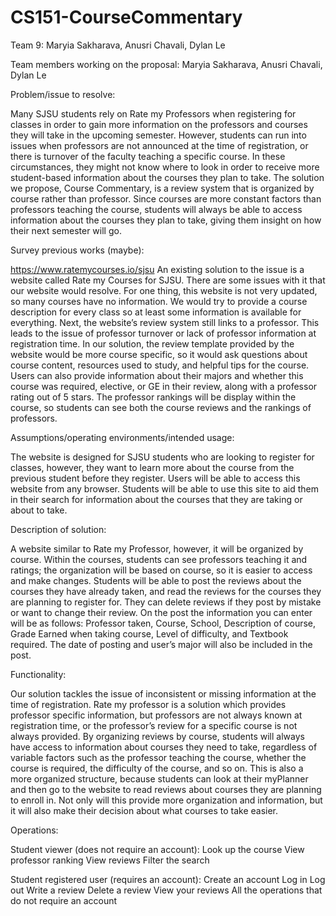 # CS151-CourseCommentary

Team 9: Maryia Sakharava, Anusri Chavali, Dylan Le

Team members working on the proposal: Maryia Sakharava, Anusri Chavali, Dylan Le

Problem/issue to resolve:

Many SJSU students rely on Rate my Professors when registering for classes in order to gain more information on the professors and courses they will take in the upcoming semester. However, students can run into issues when professors are not announced at the time of registration, or there is turnover of the faculty teaching a specific course. In these circumstances, they might not know where to look in order to receive more student-based information about the courses they plan to take. The solution we propose, Course Commentary, is a review system that is organized by course rather than professor. Since courses are more constant factors than professors teaching the course, students will always be able to access information about the courses they plan to take, giving them insight on how their next semester will go. 

Survey previous works (maybe): 

https://www.ratemycourses.io/sjsu An existing solution to the issue is a website called Rate my Courses for SJSU. There are some issues with it that our website would resolve. For one thing, this website is not very updated, so many courses have no information. We would try to provide a course description for every class so at least some information is available for everything. Next, the website’s review system still links to a professor. This leads to the issue of professor turnover or lack of professor information at registration time. In our solution, the review template provided by the website would be more course specific, so it would ask questions about course content, resources used to study, and helpful tips for the course. Users can also provide information about their majors and whether this course was required, elective, or GE in their review, along with a professor rating out of 5 stars. The professor rankings will be display within the course, so students can see both the course reviews and the rankings of professors. 

Assumptions/operating environments/intended usage:

The website is designed for SJSU students who are looking to register for classes, however, they want to learn more about the course from the previous student before they register. Users will be able to access this website from any browser. Students will be able to use this site to aid them in their search for information about the courses that they are taking or about to take.

Description of solution:

A website similar to Rate my Professor, however, it will be organized by course. Within the courses, students can see professors teaching it and ratings; the organization will be based on course, so it is easier to access and make changes. Students will be able to post the reviews about the courses they have already taken, and read the reviews for the courses they are planning to register for. They can delete reviews if they post by mistake or want to change their review. On the post the information you can enter will be as follows: Professor taken, Course, School, Description of course, Grade Earned when taking course, Level of difficulty, and Textbook required. The date of posting and user’s major will also be included in the post.

Functionality:

Our solution tackles the issue of inconsistent or missing information at the time of registration. Rate my professor is a solution which provides professor specific information, but professors are not always known at registration time, or the professor’s review for a specific course is not always provided. By organizing reviews by course, students will always have access to information about courses they need to take, regardless of variable factors such as the professor teaching the course, whether the course is required, the difficulty of the course, and so on. This is also a more organized structure, because students can look at their myPlanner and then go to the website to read reviews about courses they are planning to enroll in. Not only will this provide more organization and information, but it will also make their decision about what courses to take easier.

Operations:  

  Student viewer (does not require an account):
    Look up the course 
    View professor ranking
    View reviews
    Filter the search
		
  Student registered user (requires an account):
    Create an account
    Log in
    Log out
    Write a review 
    Delete a review
    View your reviews 
    All the operations that do not require an account


